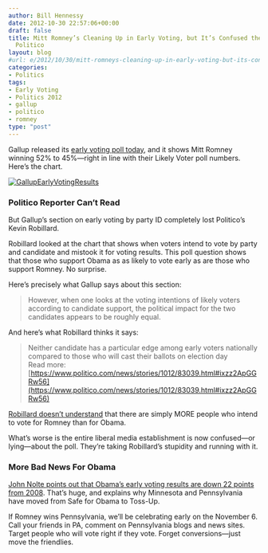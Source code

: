 ```yaml
---
author: Bill Hennessy
date: 2012-10-30 22:57:06+00:00
draft: false
title: Mitt Romney’s Cleaning Up in Early Voting, but It’s Confused the Hell Out of
  Politico
layout: blog
#url: e/2012/10/30/mitt-romneys-cleaning-up-in-early-voting-but-its-confused-the-hell-out-of-politico/
categories:
- Politics
tags:
- Early Voting
- Politics 2012
- gallup
- politico
- romney
type: "post"
---
```


Gallup released its [early voting poll today](https://www.gallup.com/poll/158420/registered-voters-already-cast-ballots.aspx), and it shows Mitt Romney winning 52% to 45%—right in line with their Likely Voter poll numbers. Here’s the chart.

[![GallupEarlyVotingResults](https://ludicrite.files.wordpress.com/2012/10/gallupearlyvotingresults.gif)
](https://www.gallup.com/poll/158420/registered-voters-already-cast-ballots.aspx)

### Politico Reporter Can’t Read

But Gallup’s section on early voting by party ID completely lost Politico’s Kevin Robillard.

Robillard looked at the chart that shows when voters intend to vote by party and candidate and mistook it for voting results. This poll question shows that those who support Obama as as likely to vote early as are those who support Romney. No surprise.

Here’s precisely what Gallup says about this section:

> However, when one looks at the voting intentions of likely voters according to candidate support, the political impact for the two candidates appears to be roughly equal.
> 
> 

And here’s what Robillard thinks it says:

> Neither candidate has a particular edge among early voters nationally compared to those who will cast their ballots on election day  
Read more: [https://www.politico.com/news/stories/1012/83039.html#ixzz2ApGGRw56](https://www.politico.com/news/stories/1012/83039.html#ixzz2ApGGRw56)
> 
> 

[Robillard doesn’t understand](https://www.politico.com/news/stories/1012/83039.html?hp=l9_b1) that there are simply MORE people who intend to vote for Romney than for Obama.

What’s worse is the entire liberal media establishment is now confused—or lying—about the poll. They’re taking Robillard’s stupidity and running with it.

### More Bad News For Obama

[John Nolte points out that Obama’s early voting results are down 22 points from 2008](https://www.breitbart.com/Big-Government/2012/10/30/Gallup-Shows-22-point-drop-in-obama-early-voting-advantage). That’s huge, and explains why Minnesota and Pennsylvania have moved from Safe for Obama to Toss-Up.

If Romney wins Pennsylvania, we’ll be celebrating early on the November 6. Call your friends in PA, comment on Pennsylvania blogs and news sites. Target people who will vote right if they vote. Forget conversions—just move the friendlies.

